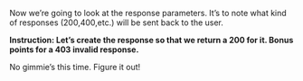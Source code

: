 Now we’re going to look at the response parameters. It’s to note what kind of responses (200,400,etc.) will be sent back to the user.

**Instruction: Let’s create the response so that we return a 200 for it. Bonus points for a 403 invalid response.**

No gimmie’s this time. Figure it out! 